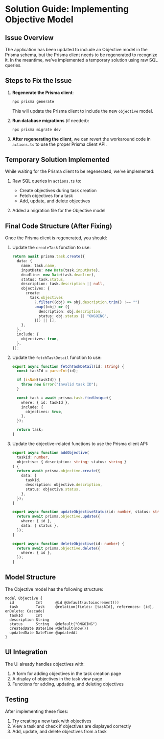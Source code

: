 # Solution Guide: Implementing Objective Model

## Issue Overview

The application has been updated to include an Objective model in the Prisma schema, but the Prisma client needs to be regenerated to recognize it. In the meantime, we've implemented a temporary solution using raw SQL queries.

## Steps to Fix the Issue

1. **Regenerate the Prisma client**:

   ```bash
   npx prisma generate
   ```

   This will update the Prisma client to include the new `objective` model.

2. **Run database migrations** (if needed):

   ```bash
   npx prisma migrate dev
   ```

3. **After regenerating the client**, we can revert the workaround code in `actions.ts` to use the proper Prisma client API.

## Temporary Solution Implemented

While waiting for the Prisma client to be regenerated, we've implemented:

1. Raw SQL queries in `actions.ts` to:

   - Create objectives during task creation
   - Fetch objectives for a task
   - Add, update, and delete objectives

2. Added a migration file for the Objective model

## Final Code Structure (After Fixing)

Once the Prisma client is regenerated, you should:

1. Update the `createTask` function to use:

   ```typescript
   return await prisma.task.create({
     data: {
       name: task.name,
       inputDate: new Date(task.inputDate),
       deadline: new Date(task.deadline),
       status: task.status,
       description: task.description || null,
       objectives: {
         create:
           task.objectives
             ?.filter((obj) => obj.description.trim() !== "")
             .map((obj) => ({
               description: obj.description,
               status: obj.status || "ONGOING",
             })) || [],
       },
     },
     include: {
       objectives: true,
     },
   });
   ```

2. Update the `fetchTaskDetail` function to use:

   ```typescript
   export async function fetchTaskDetail(id: string) {
     const taskId = parseInt(id);

     if (isNaN(taskId)) {
       throw new Error("Invalid task ID");
     }

     const task = await prisma.task.findUnique({
       where: { id: taskId },
       include: {
         objectives: true,
       },
     });

     return task;
   }
   ```

3. Update the objective-related functions to use the Prisma client API:

   ```typescript
   export async function addObjective(
     taskId: number,
     objective: { description: string; status: string }
   ) {
     return await prisma.objective.create({
       data: {
         taskId,
         description: objective.description,
         status: objective.status,
       },
     });
   }

   export async function updateObjectiveStatus(id: number, status: string) {
     return await prisma.objective.update({
       where: { id },
       data: { status },
     });
   }

   export async function deleteObjective(id: number) {
     return await prisma.objective.delete({
       where: { id },
     });
   }
   ```

## Model Structure

The Objective model has the following structure:

```prisma
model Objective {
  id          Int      @id @default(autoincrement())
  task        Task     @relation(fields: [taskId], references: [id], onDelete: Cascade)
  taskId      Int
  description String
  status      String   @default("ONGOING")
  createdDate DateTime @default(now())
  updatedDate DateTime @updatedAt
}
```

## UI Integration

The UI already handles objectives with:

1. A form for adding objectives in the task creation page
2. A display of objectives in the task view page
3. Functions for adding, updating, and deleting objectives

## Testing

After implementing these fixes:

1. Try creating a new task with objectives
2. View a task and check if objectives are displayed correctly
3. Add, update, and delete objectives from a task
